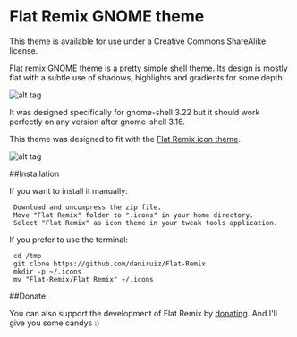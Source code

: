 Flat Remix GNOME theme
===========

This theme is available for use under a Creative Commons ShareAlike license.

Flat remix GNOME theme is a pretty simple shell theme. Its design is mostly flat with a subtle use of shadows, highlights and gradients for some depth.

![alt tag](http://i1123.photobucket.com/albums/l553/mikelon1/Flat_Remix_GnomeTheme.png~original)

It was designed specifically for gnome-shell 3.22 but it should work perfectly on any version after gnome-shell 3.16.

This theme was designed to fit with the [Flat Remix icon theme](https://github.com/daniruiz/Super-Flat-Remix).

![alt tag](http://i1123.photobucket.com/albums/l553/mikelon1/screenshot3.jpg~original)


##Installation

If you want to install it manually:

     Download and uncompress the zip file.
     Move "Flat Remix" folder to ".icons" in your home directory.
     Select "Flat Remix" as icon theme in your tweak tools application.

If you prefer to use the terminal:

     cd /tmp
     git clone https://github.com/daniruiz/Flat-Remix
     mkdir -p ~/.icons
     mv "Flat-Remix/Flat Remix" ~/.icons

##Donate

You can also support the development of Flat Remix by [donating](https://www.paypal.com/cgi-bin/webscr?cmd=_s-xclick&hosted_button_id=S8V26CR79A29W). And I'll give you some candys :)
